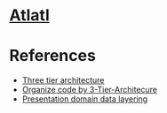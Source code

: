 # [Atlatl](https://www.thoughtco.com/what-is-an-atlatl-169989)


# References
+ [Three tier architecture](http://www.tonymarston.net/php-mysql/3-tier-architecture.html)
+ [Organize code by 3-Tier-Architecure](https://welldoneby.com/blog/how-organize-application-code-with-3-tier-architecture/)
+ [Presentation domain data layering](https://martinfowler.com/bliki/PresentationDomainDataLayering.html) 

  

